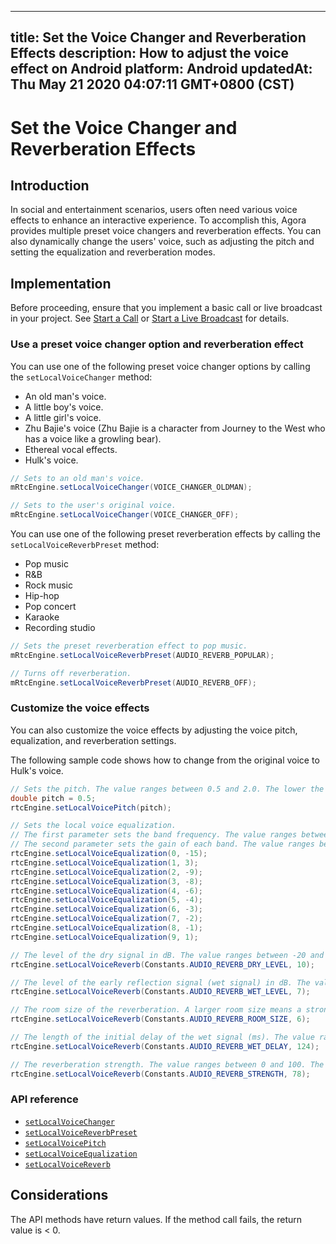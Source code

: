 
---
title: Set the Voice Changer and Reverberation Effects
description: How to adjust the voice effect on Android
platform: Android
updatedAt: Thu May 21 2020 04:07:11 GMT+0800 (CST)
---
# Set the Voice Changer and Reverberation Effects
## Introduction 
In social and entertainment scenarios, users often need various voice effects to enhance an interactive experience. To accomplish this, Agora provides multiple preset voice changers and reverberation effects. You can also dynamically change the users' voice, such as adjusting the pitch and setting the equalization and reverberation modes.

## Implementation

Before proceeding, ensure that you implement a basic call or live broadcast in your project. See [Start a Call](../../en/Video/start_call_android.md) or [Start a Live Broadcast](../../en/Video/start_live_android.md) for details.

### Use a preset voice changer option and reverberation effect

You can use one of the following preset voice changer options by calling the `setLocalVoiceChanger` method:

- An old man's voice.
- A little boy's voice.
- A little girl's voice.
- Zhu Bajie's voice (Zhu Bajie is a character from Journey to the West who has a voice like a growling bear).
- Ethereal vocal effects.
- Hulk's voice.

```java
// Sets to an old man's voice.
mRtcEngine.setLocalVoiceChanger(VOICE_CHANGER_OLDMAN);

// Sets to the user's original voice.
mRtcEngine.setLocalVoiceChanger(VOICE_CHANGER_OFF);
```

You can use one of the following preset reverberation effects by calling the `setLocalVoiceReverbPreset` method:

- Pop music
- R&B
- Rock music
- Hip-hop
- Pop concert
- Karaoke
- Recording studio

```java
// Sets the preset reverberation effect to pop music.
mRtcEngine.setLocalVoiceReverbPreset(AUDIO_REVERB_POPULAR);

// Turns off reverberation.
mRtcEngine.setLocalVoiceReverbPreset(AUDIO_REVERB_OFF);
```

### Customize the voice effects

You can also customize the voice effects by adjusting the voice pitch, equalization, and reverberation settings.

The following sample code shows how to change from the original voice to Hulk's voice.

```java
// Sets the pitch. The value ranges between 0.5 and 2.0. The lower the value, the lower the pitch. The default value is 1.0, which is the original pitch.
double pitch = 0.5;
rtcEngine.setLocalVoicePitch(pitch);

// Sets the local voice equalization.
// The first parameter sets the band frequency. The value ranges between 0 and 9. Each value represents the center frequency of the band: 31, 62, 125, 250, 500, 1k, 2k, 4k, 8k, and 16k Hz
// The second parameter sets the gain of each band. The value ranges between -15 and 15 dB. The default value is 0.
rtcEngine.setLocalVoiceEqualization(0, -15);
rtcEngine.setLocalVoiceEqualization(1, 3);
rtcEngine.setLocalVoiceEqualization(2, -9);
rtcEngine.setLocalVoiceEqualization(3, -8);
rtcEngine.setLocalVoiceEqualization(4, -6);
rtcEngine.setLocalVoiceEqualization(5, -4);
rtcEngine.setLocalVoiceEqualization(6, -3);
rtcEngine.setLocalVoiceEqualization(7, -2);
rtcEngine.setLocalVoiceEqualization(8, -1);
rtcEngine.setLocalVoiceEqualization(9, 1);

// The level of the dry signal in dB. The value ranges between -20 and 10.
rtcEngine.setLocalVoiceReverb(Constants.AUDIO_REVERB_DRY_LEVEL, 10);

// The level of the early reflection signal (wet signal) in dB. The value ranges between -20 and 10.
rtcEngine.setLocalVoiceReverb(Constants.AUDIO_REVERB_WET_LEVEL, 7);

// The room size of the reverberation. A larger room size means a stronger reverberation. The value ranges between 0 and 100.
rtcEngine.setLocalVoiceReverb(Constants.AUDIO_REVERB_ROOM_SIZE, 6);

// The length of the initial delay of the wet signal (ms). The value ranges between 0 and 200.
rtcEngine.setLocalVoiceReverb(Constants.AUDIO_REVERB_WET_DELAY, 124);

// The reverberation strength. The value ranges between 0 and 100. The higher the value, the stronger the reverberation.
rtcEngine.setLocalVoiceReverb(Constants.AUDIO_REVERB_STRENGTH, 78);
```

### API reference

- [`setLocalVoiceChanger`](https://docs.agora.io/en/Video/API%20Reference/java/classio_1_1agora_1_1rtc_1_1_rtc_engine.html#ade6883c7878b7a596d5b2563462597dd)
- [`setLocalVoiceReverbPreset`](https://docs.agora.io/en/Video/API%20Reference/java/classio_1_1agora_1_1rtc_1_1_rtc_engine.html#a10dd25bc8e129512cd6727133b7fc42f)
- [`setLocalVoicePitch`](https://docs.agora.io/en/Video/API%20Reference/java/classio_1_1agora_1_1rtc_1_1_rtc_engine.html#a41b525f9cbf2911594bcda9b20a728c9)
- [`setLocalVoiceEqualization`](https://docs.agora.io/en/Video/API%20Reference/java/classio_1_1agora_1_1rtc_1_1_rtc_engine.html#a9e3aa79f0d6d8f2ea81907543506d960)
- [`setLocalVoiceReverb`](https://docs.agora.io/en/Video/API%20Reference/java/classio_1_1agora_1_1rtc_1_1_rtc_engine.html#a4afc32ba68e997e90ba3f128317827fa)


## Considerations
The API methods have return values. If the method call fails, the return value is < 0.
